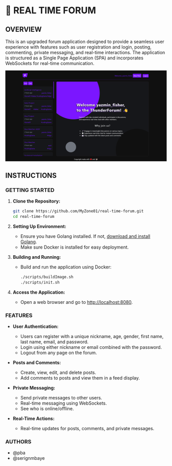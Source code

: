 # 💬 REAL TIME FORUM

## OVERVIEW

This is an upgraded forum application designed to provide a seamless user experience with features such as user registration and login, posting, commenting, private messaging, and real-time interactions. The application is structured as a Single Page Application (SPA) and incorporates WebSockets for real-time communication.

![Forum Application](./screenshot.png)

## INSTRUCTIONS

### GETTING STARTED

1. **Clone the Repository:**
   ```bash
   git clone https://github.com/MyZone01/real-time-forum.git
   cd real-time-forum
   ```

2. **Setting Up Environment:**
   - Ensure you have Golang installed. If not, [download and install Golang](https://golang.org/dl/).
   - Make sure Docker is installed for easy deployment.

3. **Building and Running:**
   - Build and run the application using Docker:
     ```bash
     ./scripts/buildImage.sh
     ./scripts/init.sh
     ```

4. **Access the Application:**
   - Open a web browser and go to [http://localhost:8080](http://localhost:8080).

### FEATURES

- **User Authentication:**
  - Users can register with a unique nickname, age, gender, first name, last name, email, and password.
  - Login using either nickname or email combined with the password.
  - Logout from any page on the forum.

- **Posts and Comments:**
  - Create, view, edit, and delete posts.
  - Add comments to posts and view them in a feed display.

- **Private Messaging:**
  - Send private messages to other users.
  - Real-time messaging using WebSockets.
  - See who is online/offline.

- **Real-Time Actions:**
  - Real-time updates for posts, comments, and private messages.

### AUTHORS

- @pba
- @serignmbaye
